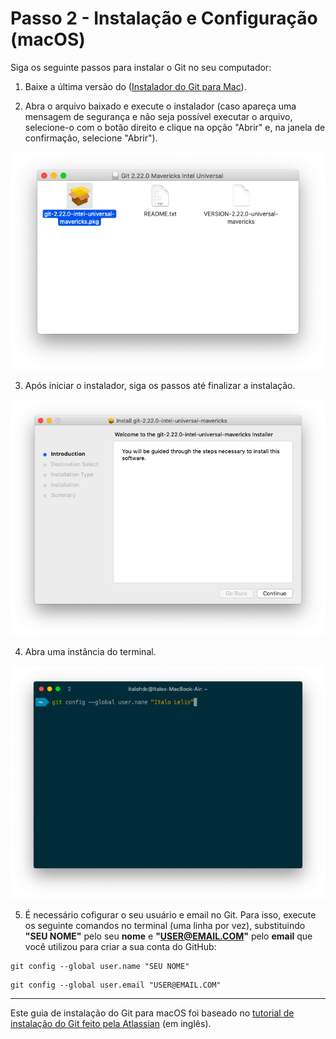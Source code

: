 # Passo 2 - Instalação e Configuração (macOS)

Siga os seguinte passos para instalar o Git no seu computador:

1. Baixe a última versão do ([Instalador do Git para Mac](https://git-scm.com/download/mac)).

2. Abra o arquivo baixado e execute o instalador (caso apareça uma mensagem de segurança e não seja possível executar o arquivo, selecione-o com o botão direito e clique na opção "Abrir" e, na janela de confirmação, selecione "Abrir").

![Janela de arquivos existentes dentro do instalador e arquivo a ser aberto selecionado](/Assets/02/mac_folder.png)

3. Após iniciar o instalador, siga os passos até finalizar a instalação.

![Janela do assistente de instalação do Git](/Assets/02/mac_installer.png)

4. Abra uma instância do terminal.

![Instância do terminal do Mac aberta](/Assets/02/mac_terminal.png)

5. É necessário cofigurar o seu usuário e email no Git. Para isso, execute os seguinte comandos no terminal (uma linha por vez), substituindo **"SEU NOME"** pelo seu **nome** e **"USER@EMAIL.COM"** pelo **email** que você utilizou para criar a sua conta do GitHub:

```
git config --global user.name "SEU NOME"
```

```
git config --global user.email "USER@EMAIL.COM"
```

---

Este guia de instalação do Git para macOS foi baseado no [tutorial de instalação do Git feito pela Atlassian](https://www.atlassian.com/git/tutorials/install-git#mac-os-x) (em inglês).
